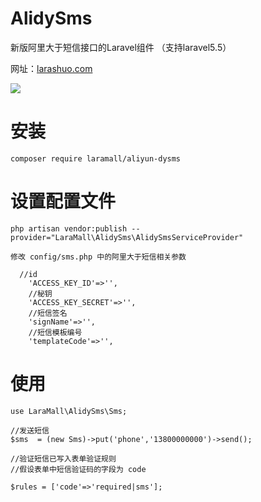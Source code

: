 # AlidySms
<p>新版阿里大于短信接口的Laravel组件 （支持laravel5.5）</p>

网址：<a href="https://larashuo.com">larashuo.com</a>

<img src="https://laravip.com/images/alidysms.png">

# 安装
````
composer require laramall/aliyun-dysms
````
# 设置配置文件
````
php artisan vendor:publish --provider="LaraMall\AlidySms\AlidySmsServiceProvider"

修改 config/sms.php 中的阿里大于短信相关参数

  //id
	'ACCESS_KEY_ID'=>'',
	//秘钥
	'ACCESS_KEY_SECRET'=>'',
	//短信签名
	'signName'=>'',
	//短信模板编号
	'templateCode'=>'',
````

# 使用
````
use LaraMall\AlidySms\Sms;

//发送短信
$sms  = (new Sms)->put('phone','13800000000')->send();

//验证短信已写入表单验证规则
//假设表单中短信验证码的字段为 code

$rules = ['code'=>'required|sms'];

````



